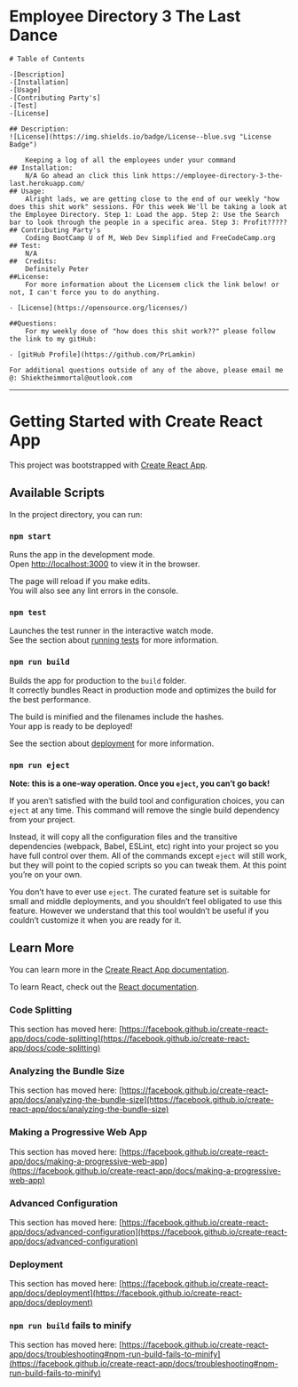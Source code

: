 # Employee Directory 3 The Last Dance
    
    # Table of Contents
    
    -[Description]
    -[Installation]
    -[Usage]
    -[Contributing Party's]
    -[Test]
    -[License]
    
    ## Description:
    ![License](https://img.shields.io/badge/License--blue.svg "License Badge")
    
        Keeping a log of all the employees under your command
    ## Installation:
        N/A Go ahead an click this link https://employee-directory-3-the-last.herokuapp.com/
    ## Usage:
        Alright lads, we are getting close to the end of our weekly "how does this shit work" sessions. FOr this week We'll be taking a look at the Employee Directory. Step 1: Load the app. Step 2: Use the Search bar to look through the people in a specific area. Step 3: Profit?????
    ## Contributing Party's
        Coding BootCamp U of M, Web Dev Simplified and FreeCodeCamp.org
    ## Test:
        N/A
    ##  Credits:
        Definitely Peter
    ##License:
        For more information about the Licensem click the link below! or not, I can't force you to do anything.
        
    - [License](https://opensource.org/licenses/)
    
    ##Questions:
        For my weekly dose of "how does this shit work??" please follow the link to my gitHub:
        
    - [gitHub Profile](https://github.com/PrLamkin)
    
    For additional questions outside of any of the above, please email me @: Shiektheimmortal@outlook.com

--------------------------------------------------------------------------------------------------------------------------------------------------------

# Getting Started with Create React App

This project was bootstrapped with [Create React App](https://github.com/facebook/create-react-app).

## Available Scripts

In the project directory, you can run:

### `npm start`

Runs the app in the development mode.\
Open [http://localhost:3000](http://localhost:3000) to view it in the browser.

The page will reload if you make edits.\
You will also see any lint errors in the console.

### `npm test`

Launches the test runner in the interactive watch mode.\
See the section about [running tests](https://facebook.github.io/create-react-app/docs/running-tests) for more information.

### `npm run build`

Builds the app for production to the `build` folder.\
It correctly bundles React in production mode and optimizes the build for the best performance.

The build is minified and the filenames include the hashes.\
Your app is ready to be deployed!

See the section about [deployment](https://facebook.github.io/create-react-app/docs/deployment) for more information.

### `npm run eject`

**Note: this is a one-way operation. Once you `eject`, you can’t go back!**

If you aren’t satisfied with the build tool and configuration choices, you can `eject` at any time. This command will remove the single build dependency from your project.

Instead, it will copy all the configuration files and the transitive dependencies (webpack, Babel, ESLint, etc) right into your project so you have full control over them. All of the commands except `eject` will still work, but they will point to the copied scripts so you can tweak them. At this point you’re on your own.

You don’t have to ever use `eject`. The curated feature set is suitable for small and middle deployments, and you shouldn’t feel obligated to use this feature. However we understand that this tool wouldn’t be useful if you couldn’t customize it when you are ready for it.

## Learn More

You can learn more in the [Create React App documentation](https://facebook.github.io/create-react-app/docs/getting-started).

To learn React, check out the [React documentation](https://reactjs.org/).

### Code Splitting

This section has moved here: [https://facebook.github.io/create-react-app/docs/code-splitting](https://facebook.github.io/create-react-app/docs/code-splitting)

### Analyzing the Bundle Size

This section has moved here: [https://facebook.github.io/create-react-app/docs/analyzing-the-bundle-size](https://facebook.github.io/create-react-app/docs/analyzing-the-bundle-size)

### Making a Progressive Web App

This section has moved here: [https://facebook.github.io/create-react-app/docs/making-a-progressive-web-app](https://facebook.github.io/create-react-app/docs/making-a-progressive-web-app)

### Advanced Configuration

This section has moved here: [https://facebook.github.io/create-react-app/docs/advanced-configuration](https://facebook.github.io/create-react-app/docs/advanced-configuration)

### Deployment

This section has moved here: [https://facebook.github.io/create-react-app/docs/deployment](https://facebook.github.io/create-react-app/docs/deployment)

### `npm run build` fails to minify

This section has moved here: [https://facebook.github.io/create-react-app/docs/troubleshooting#npm-run-build-fails-to-minify](https://facebook.github.io/create-react-app/docs/troubleshooting#npm-run-build-fails-to-minify)
